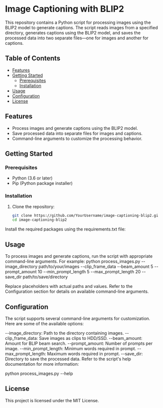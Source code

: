 # Image Captioning with BLIP2

This repository contains a Python script for processing images using the BLIP2 model to generate captions. The script reads images from a specified directory, generates captions using the BLIP2 model, and saves the processed data into two separate files—one for images and another for captions.

## Table of Contents

- [Features](#features)
- [Getting Started](#getting-started)
  - [Prerequisites](#prerequisites)
  - [Installation](#installation)
- [Usage](#usage)
- [Configuration](#configuration)
- [License](#license)

## Features

- Process images and generate captions using the BLIP2 model.
- Save processed data into separate files for images and captions.
- Command-line arguments to customize the processing behavior.

## Getting Started

### Prerequisites

- Python (3.6 or later)
- Pip (Python package installer)

### Installation

1. Clone the repository:

   ```bash
   git clone https://github.com/YourUsername/image-captioning-blip2.git
   cd image-captioning-blip2
Install the required packages using the requirements.txt file:

## Usage
To process images and generate captions, run the script with appropriate command-line arguments. For example:
python process_images.py --image_directory path/to/your/images --clip_frame_data --beam_amount 5 --prompt_amount 10 --min_prompt_length 5 --max_prompt_length 20 --save_dir path/to/save/directory

Replace placeholders with actual paths and values. Refer to the Configuration section for details on available command-line arguments.

## Configuration
The script supports several command-line arguments for customization. Here are some of the available options:

--image_directory: Path to the directory containing images.
--clip_frame_data: Save images as clips to HDD/SSD.
--beam_amount: Amount for BLIP beam search.
--prompt_amount: Number of prompts per image.
--min_prompt_length: Minimum words required in prompt.
--max_prompt_length: Maximum words required in prompt.
--save_dir: Directory to save the processed data.
Refer to the script's help documentation for more information:

python process_images.py --help

## License
This project is licensed under the MIT License.
